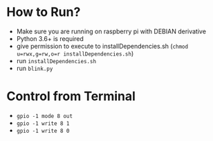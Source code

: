 # How to Run?

- Make sure you are running on raspberry pi with DEBIAN derivative
- Python 3.6+ is required
- give permission to execute to installDependencies.sh (`chmod u=rwx,g=rw,o=r installDependencies.sh`)
- run `installDependencies.sh`
- run `blink.py`

# Control from Terminal

- `gpio -1 mode 8 out`
- `gpio -1 write 8 1`
- `gpio -1 write 8 0`

